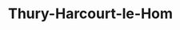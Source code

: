 ---
title: Thury-Harcourt-le-Hom
url: /thury-harcourt-le-hom/
latitude: 48.985
longitude: -0.477
---